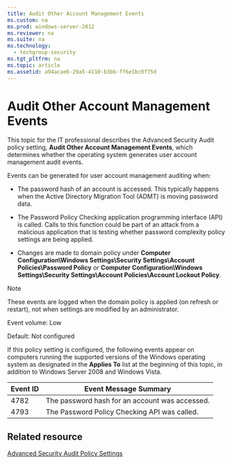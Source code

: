 ```yaml
---
title: Audit Other Account Management Events
ms.custom: na
ms.prod: windows-server-2012
ms.reviewer: na
ms.suite: na
ms.technology: 
  - techgroup-security
ms.tgt_pltfrm: na
ms.topic: article
ms.assetid: a94acae6-29a5-4110-b3bb-ff6e1bc0f75d
---
```

# Audit Other Account Management Events
This topic for the IT professional describes the Advanced Security Audit policy setting, **Audit Other Account Management Events**, which determines whether the operating system generates user account management audit events.

Events can be generated for user account management auditing when:

-   The password hash of an account is accessed. This typically happens when the Active Directory Migration Tool \(ADMT\) is moving password data.

-   The Password Policy Checking application programming interface \(API\) is called. Calls to this function could be part of an attack from a malicious application that is testing whether password complexity policy settings are being applied.

-   Changes are made to domain policy under **Computer Configuration\\Windows Settings\\Security Settings\\Account Policies\\Password Policy** or **Computer Configuration\\Windows Settings\\Security Settings\\Account Policies\\Account Lockout Policy**.

> [!NOTE]
> These events are logged when the domain policy is applied \(on refresh or restart\), not when settings are modified by an administrator.

Event volume: Low

Default: Not configured

If this policy setting is configured, the following events appear on computers running the supported versions of the Windows operating system as designated in the **Applies To** list at the beginning of this topic, in addition to Windows Server 2008 and Windows Vista.

|Event ID|Event Message Summary|
|------------|-------------------------|
|4782|The password hash for an account was accessed.|
|4793|The Password Policy Checking API was called.|

## Related resource
[Advanced Security Audit Policy Settings](../advanced-security-audit-policy-settings.md)



